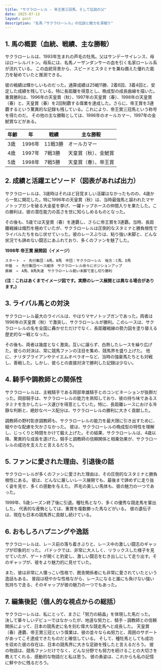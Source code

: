 ```yaml
---
title: "サクラローレル - 帝王賞三冠馬、そして伝説の父"
date: 2025-07-13
layout: post
description: "名馬『サクラローレル』の伝説と魅力を深堀り"
---
```


## 1. 馬の概要（血統、戦績、主な勝鞍）

サクラローレルは、1993年生まれの芦毛の牡馬。父はサンデーサイレンス、母はローレルバトン。母系には、名馬ノーザンダンサーの血を引く名家ローレル系が流れている。  この血統背景から、スピードとスタミナを兼ね備えた優れた能力を秘めていたと推測できる。

彼の戦績は輝かしいものだった。通算成績は25戦11勝、2着6回、3着4回と、安定した成績を残している。特に長距離を得意とし、晩成型の成長曲線を描いた。  重賞勝利は、1996年の天皇賞（秋）、1997年の天皇賞（春）、1998年の天皇賞（春）と、天皇賞（春）を2回制覇する偉業を達成した。さらに、帝王賞を3連覇するという驚異的な記録も残している。これにより、帝王賞三冠馬という称号を得たのだ。  その他の主な勝鞍としては、1996年のオールカマー、1997年の金鯱賞などがある。

| 年齢 | 年 | 戦績 | 主な勝鞍 |
|---|---|---|---|
| 3歳 | 1996年 | 11戦3勝 | オールカマー |
| 4歳 | 1997年 | 7戦3勝 | 天皇賞（秋）、金鯱賞 |
| 5歳 | 1998年 | 7戦5勝 | 天皇賞（春）、帝王賞 |


## 2. 成績と活躍エピソード（図表があれば出力）

サクラローレルは、3歳時はそれほど目覚ましい活躍はなかったものの、4歳から一気に開花した。特に1996年の天皇賞（秋）は、当時最強馬と謳われたマヤノトップガンを破る大金星を挙げ、一躍トップホースの仲間入りを果たした。この勝利は、彼の潜在能力の高さを世に知らしめるものとなった。

その後も、5歳では天皇賞（春）を連覇し、さらに帝王賞を3連覇。当時、長距離戦線は熾烈を極めていたが、サクラローレルは圧倒的なスタミナと勝負根性でライバルたちをねじ伏せていった。彼のレースぶりは、粘り強い末脚と、どんな状況でも諦めない闘志にあふれており、多くのファンを魅了した。

**1998年 帝王賞 展開図（イメージ）**

```
スタート　→　先行集団：A馬、B馬　中団：サクラローレル　後方：C馬、D馬
中盤　→　先行集団ペース維持　サクラローレル徐々にポジションアップ
直線　→　A馬、B馬失速　サクラローレル鋭い末脚で差し切り勝利
```

**(注：これはあくまでイメージ図です。実際のレース展開とは異なる場合があります。)**


## 3. ライバル馬との対決

サクラローレル最大のライバルは、やはりマヤノトップガンであった。両者は1996年の天皇賞（秋）で激突し、サクラローレルが勝利。このレースは、サクラローレルの名を全国に轟かせただけでなく、長距離戦線の勢力図を塗り替える歴史的な一戦となった。

その後も、両者は幾度となく激突。互いに譲らず、白熱したレースを繰り広げた。彼らの対決は、常に競馬ファンの注目を集め、競馬界を盛り上げた。  他に、ナリタブライアンやテイエムオペラオーなど、当時の強豪馬たちとも対戦し、善戦した。しかし、彼らとの直接対決で勝利した記録は少ない。


## 4. 騎手や調教師との関係性

サクラローレルは、主戦騎手である岡部幸雄騎手とのコンビネーションが抜群だった。岡部騎手は、サクラローレルの能力を熟知しており、彼の持ち味であるスタミナを生かしたレース運びを得意としていた。特に、長距離レースにおける冷静な判断と、絶妙なペース配分は、サクラローレルの勝利に大きく貢献した。

調教師の野村彰彦調教師も、サクラローレルの能力を最大限に引き出すために、細やかな配慮を欠かさなかった。  彼は、サクラローレルの晩成型の特性を理解し、じっくりと時間をかけて鍛え上げた。その結果、サクラローレルは、4歳以降、驚異的な成長を遂げた。騎手と調教師の信頼関係と相乗効果が、サクラローレルの成功を支えたと言えるだろう。


## 5. ファンに愛された理由、引退後の話

サクラローレルが多くのファンに愛された理由は、その圧倒的なスタミナと勝負根性にある。  彼は、どんなに厳しいレース展開でも、最後まで諦めずに走り抜く姿を見せ、多くの感動を与えた。  芦毛の美しい馬体も、彼の魅力の一つであった。

1999年、5歳シーズン終了後に引退。種牡馬となり、多くの優秀な競走馬を輩出した。  代表的な産駒としては、重賞を複数勝った馬などがいる。  彼の遺伝子は、現在も日本の競馬界に貢献し続けている。


## 6. おもしろハプニングや逸話

サクラローレルは、レース前の落ち着きぶりと、レース中の激しい闘志のギャップが印象的だった。  パドックでは、非常に大人しく、リラックスした様子を見せていたが、ゲートが開くと豹変し、激しい闘志をむき出しにして走り出す。そのギャップが、彼をより魅力的に見せていた。

また、彼は非常に人懐っこい性格で、厩舎関係者にも非常に愛されていたという逸話もある。  普段は穏やかな性格ながら、レースになると誰にも負けない強い気持ちで走る、そのギャップが彼の魅力の一つでもあった。


## 7. 編集後記（個人的な視点からの総括）

サクラローレルは、私にとって、まさに「努力の結晶」を体現した馬だった。  決して華々しいデビューではなかったが、地道な努力と、騎手・調教師との信頼関係によって、日本の競馬史に名を刻む偉大な競走馬へと成長した。  天皇賞（春）連覇、帝王賞三冠という偉業は、彼の並々ならぬ努力と、周囲のサポートがあってこそ達成できたものだと確信している。  そして、種牡馬としても成功を収めた彼の存在は、日本の競馬界に大きな足跡を残したと言えるだろう。  彼の物語は、競馬ファンだけでなく、どんな分野でも努力を続けることの大切さを教えてくれる、感動的な物語だと私は思う。  彼の勇姿は、これからも私の記憶に鮮やかに残るだろう。
